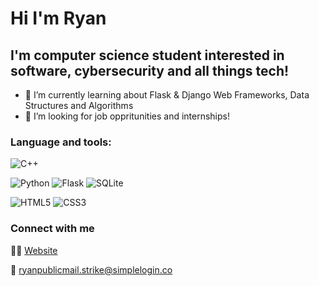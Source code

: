 
# Hi I'm Ryan 
## I'm computer science student interested in software, cybersecurity and all things tech! 

- 🌱 I’m currently learning about Flask & Django Web Frameworks, Data Structures and Algorithms
- 👔 I’m looking for job oppritunities and internships! 


### Language and tools: 
![C++](https://img.shields.io/badge/c++-%2300599C.svg?style=for-the-badge&logo=c%2B%2B&logoColor=white)

![Python](https://img.shields.io/badge/python-3670A0?style=for-the-badge&logo=python&logoColor=ffdd54)
![Flask](https://img.shields.io/badge/flask-%23000.svg?style=for-the-badge&logo=flask&logoColor=white)
![SQLite](https://img.shields.io/badge/sqlite-%2307405e.svg?style=for-the-badge&logo=sqlite&logoColor=white)


![HTML5](https://img.shields.io/badge/html5-%23E34F26.svg?style=for-the-badge&logo=html5&logoColor=white)
![CSS3](https://img.shields.io/badge/css3-%231572B6.svg?style=for-the-badge&logo=css3&logoColor=white)


### Connect with me 
 👩‍💻 [Website](https://ryanpwebsite-v1.herokuapp.com)

📧 ryanpublicmail.strike@simplelogin.co
